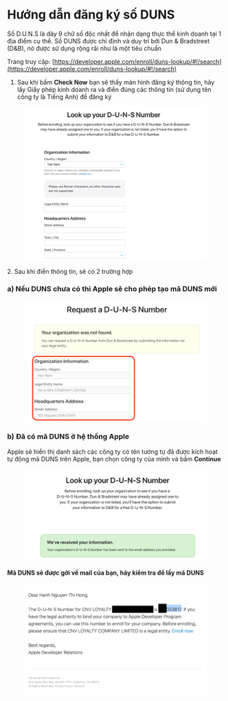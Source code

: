 # Hướng dẫn đăng ký số DUNS

Số D.U.N.S là dãy 9 chữ số độc nhất để nhận dạng thực thể kinh doanh tại 1 địa điểm cụ thể. Số DUNS được chỉ định và duy trì bới Dun & Bradstreet (D\&B), nó được sử dụng rộng rãi như là một tiêu chuẩn

Trang truy cập: [https://developer.apple.com/enroll/duns-lookup/#!/search](https://developer.apple.com/enroll/duns-lookup/#!/search)

1. Sau khi bấm **Check Now** bạn sẽ thấy màn hình đăng ký thông tin, hãy lấy Giấy phép kinh doanh ra và điền đúng các thông tin (sử dụng tên công ty là Tiếng Anh) để đăng ký

<figure><img src="../../../.gitbook/assets/image (1) (2) (1).png" alt=""><figcaption></figcaption></figure>

2\. Sau khi điền thông tin, sẽ có 2 trường hợp

### **a) Nếu DUNS chưa có thì Apple sẽ cho phép tạo mã DUNS mới**

<figure><img src="../../../.gitbook/assets/image (38) (1).png" alt=""><figcaption></figcaption></figure>

### b) Đã có mã DUNS ở hệ thống Apple

Apple sẽ hiển thị danh sách các công ty có tên tương tự đã được kích hoạt tự động mã DUNS trên Apple, bạn chọn công ty của mình và bấm **Continue**

<figure><img src="../../../.gitbook/assets/image (23) (2).png" alt=""><figcaption></figcaption></figure>

**Mã DUNS sẽ được gởi về mail của bạn, hãy kiểm tra để lấy mã DUNS**

<figure><img src="../../../.gitbook/assets/image (16).png" alt=""><figcaption></figcaption></figure>
